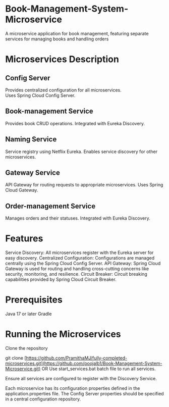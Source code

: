 # Book-Management-System-Microservice
A microservice application for book management, featuring separate services for managing books and handling orders

# Microservices Description
## Config Server<br>

Provides centralized configuration for all microservices.<br>
Uses Spring Cloud Config Server.<br>
## Book-management Service<br>

Provides book CRUD operations.
Integrated with Eureka Discovery.
## Naming Service

Service registry using Netflix Eureka.
Enables service discovery for other microservices.
## Gateway Service

API Gateway for routing requests to appropriate microservices.
Uses Spring Cloud Gateway.
## Order-management Service

Manages orders and their statuses.
Integrated with Eureka Discovery.

# Features
Service Discovery: All microservices register with the Eureka server for easy discovery.
Centralized Configuration: Configurations are managed centrally using the Spring Cloud Config Server.
API Gateway: Spring Cloud Gateway is used for routing and handling cross-cutting concerns like security, monitoring, and resilience.
Circuit Breaker: Circuit breaking capabilities provided by Spring Cloud Circuit Breaker.

# Prerequisites
Java 17 or later
Gradle

# Running the Microservices
Clone the repository

git clone [https://github.com/PramithaMJ/fully-completed-microservices.git](https://github.com/poojalb1/Book-Management-System-Microservice.git)
 OR
Use start_services.bat batch file to run all services.

Ensure all services are configured to register with the Discovery Service.


Each microservice has its configuration properties defined in the application.properties file. The Config Server properties should be specified in a central configuration repository.
